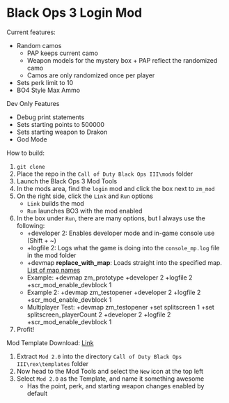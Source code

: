 # Black Ops 3 Login Mod

Current features:
- Random camos
    - PAP keeps current camo
    - Weapon models for the mystery box + PAP reflect the randomized camo
    - Camos are only randomized once per player
- Sets perk limit to 10
- BO4 Style Max Ammo

Dev Only Features
- Debug print statements
- Sets starting points to 500000
- Sets starting weapon to Drakon
- God Mode

How to build:
1. `git clone`
2. Place the repo in the `Call of Duty Black Ops III\mods` folder
3. Launch the Black Ops 3 Mod Tools
4. In the mods area, find the `login` mod and click the box next to `zm_mod`
5. On the right side, click the `Link` and `Run` options
    - `Link` builds the mod
    - `Run` launches BO3 with the mod enabled
6. In the box under `Run`, there are many options, but I always use the following:
    - +developer 2: Enables developer mode and in-game console use (Shift + ~)
    - +logfile 2: Logs what the game is doing into the `console_mp.log` file in the mod folder
    - +devmap **replace_with_map**: Loads straight into the specified map. [List of map names](https://t7wiki.com/en/information/list-of-original-map-console-names)
    - Example: +devmap zm_prototype +developer 2 +logfile 2 +scr_mod_enable_devblock 1
    - Example 2: +devmap zm_testopener +developer 2 +logfile 2 +scr_mod_enable_devblock 1
    - Multiplayer Test: +devmap zm_testopener +set splitscreen 1 +set splitscreen_playerCount 2 +developer 2 +logfile 2 +scr_mod_enable_devblock 1 
7. Profit!

Mod Template Download: [Link](https://drive.google.com/file/d/15Z4Ho8yZFBvgh6xqv8HutQnJCcey-W7g/view?usp=sharing)

1. Extract `Mod 2.0` into the directory `Call of Duty Black Ops III\rex\templates` folder
2. Now head to the Mod Tools and select the `New` icon at the top left
3. Select `Mod 2.0` as the Template, and name it something awesome
    - Has the point, perk, and starting weapon changes enabled by default





